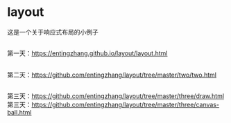 # layout
这是一个关于响应式布局的小例子
##
第一天：https://entingzhang.github.io/layout/layout.html
##
第二天：https://github.com/entingzhang/layout/tree/master/two/two.html
##
第三天：https://github.com/entingzhang/layout/tree/master/three/draw.html
第三天：https://github.com/entingzhang/layout/tree/master/three/canvas-ball.html

